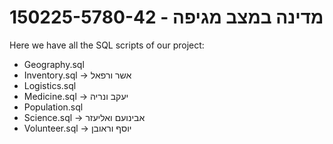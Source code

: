 # 150225-5780-42 - מדינה במצב מגיפה

Here we have all the SQL scripts of our project:

* Geography.sql
* Inventory.sql           -> אשר ורפאל
* Logistics.sql
* Medicine.sql            -> יעקב ונריה
* Population.sql
* Science.sql             -> אבינועם ואליעזר
* Volunteer.sql           -> יוסף וראובן
 
